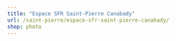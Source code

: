 ```yaml
---
title: "Espace SFR Saint-Pierre Canabady"
url: /saint-pierre/espace-sfr-saint-pierre-canabady/
shop: photo
---
```

